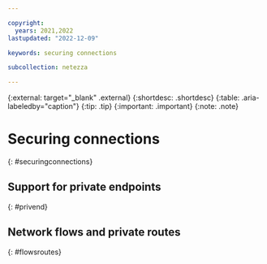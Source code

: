 ```yaml
---

copyright:
  years: 2021,2022
lastupdated: "2022-12-09"

keywords: securing connections

subcollection: netezza

---
```


{:external: target="_blank" .external}
{:shortdesc: .shortdesc}
{:table: .aria-labeledby="caption"}
{:tip: .tip}
{:important: .important}
{:note: .note}

# Securing connections
{: #securingconnections}

## Support for private endpoints
{: #privend}

## Network flows and private routes
{: #flowsroutes}
